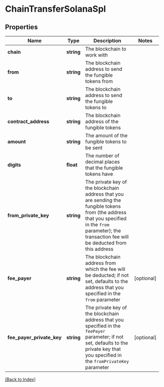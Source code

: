 # ChainTransferSolanaSpl

## Properties

Name | Type | Description | Notes
------------ | ------------- | ------------- | -------------
**chain** | **string** | The blockchain to work with |
**from** | **string** | The blockchain address to send the fungible tokens from |
**to** | **string** | The blockchain address to send the fungible tokens to |
**contract_address** | **string** | The blockchain address of the fungible tokens |
**amount** | **string** | The amount of the fungible tokens to be sent |
**digits** | **float** | The number of decimal places that the fungible tokens have |
**from_private_key** | **string** | The private key of the blockchain address that you are sending the fungible tokens from (the address that you specified in the <code>from</code> parameter); the transaction fee will be deducted from this address |
**fee_payer** | **string** | The blockchain address from which the fee will be deducted; if not set, defaults to the address that you specified in the <code>from</code> parameter | [optional]
**fee_payer_private_key** | **string** | The private key of the blockchain address that you specified in the <code>feePayer</code> parameter; if not set, defaults to the private key that you specified in the <code>fromPrivateKey</code> parameter | [optional]

[[Back to Index]](../index.md)
